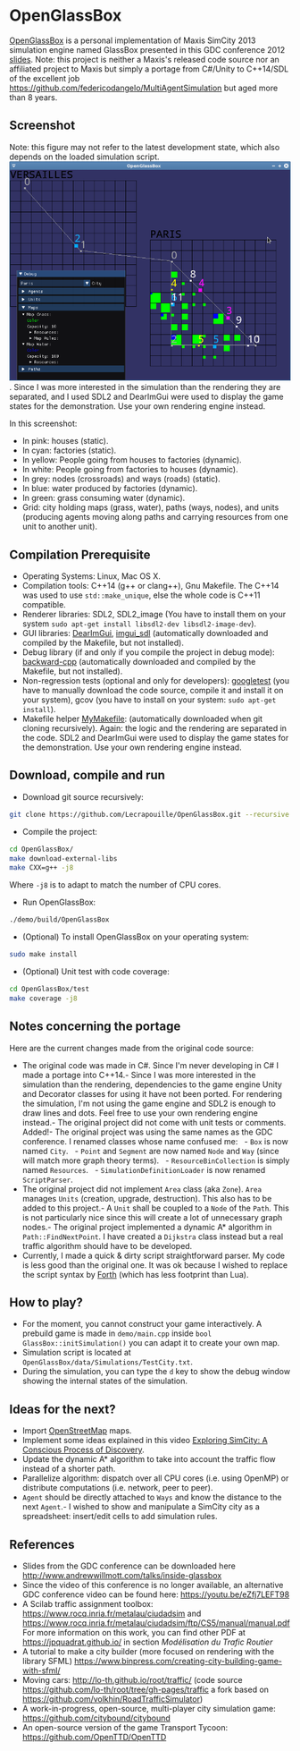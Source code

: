 # OpenGlassBox

[OpenGlassBox](https://github.com/Lecrapouille/OpenGlassBox) is a personal implementation of Maxis SimCity 2013 simulation engine named GlassBox presented in this GDC conference 2012 [slides](http://www.andrewwillmott.com/talks/inside-glassbox).
Note: this project is neither a Maxis's released code source nor an affiliated project to Maxis but simply a portage from C#/Unity to C++14/SDL of the excellent job https://github.com/federicodangelo/MultiAgentSimulation but aged more than 8 years.

## Screenshot

Note: this figure may not refer to the latest development state, which also depends on the loaded simulation script.
![OpenGlassBox](https://github.com/Lecrapouille/OpenGlassBox/blob/master/doc/OpenGlassBox.png). Since I was more interested in the simulation than the rendering they are separated, and I used SDL2 and DearImGui were used to display the game states for the demonstration. Use your own rendering engine instead.

In this screenshot:
- In pink: houses (static).
- In cyan: factories (static).
- In yellow: People going from houses to factories (dynamic).
- In white: People going from factories to houses (dynamic).
- In grey: nodes (crossroads) and ways (roads) (static).
- In blue: water produced by factories (dynamic).
- In green: grass consuming water (dynamic).
- Grid: city holding maps (grass, water), paths (ways, nodes), and units (producing agents moving along paths and carrying resources from one unit to another unit).

## Compilation Prerequisite

- Operating Systems: Linux, Mac OS X.
- Compilation tools: C++14 (g++ or clang++), Gnu Makefile. The C++14 was used to use `std::make_unique`, else the whole code is C++11 compatible.
- Renderer libraries: SDL2, SDL2_image (You have to install them on your system `sudo apt-get install libsdl2-dev libsdl2-image-dev`).
- GUI libraries: [DearImGui](https://github.com/ocornut/imgui), [imgui_sdl](https://github.com/Tyyppi77/imgui_sdl) (automatically downloaded and compiled by the Makefile, but not installed).
- Debug library (if and only if you compile the project in debug mode): [backward-cpp](https://github.com/bombela/backward-cpp) (automatically downloaded and compiled by the Makefile, but not installed).
- Non-regression tests (optional and only for developers): [googletest](https://github.com/google/googletest) (you have to manually download the code source, compile it and install it on your system), gcov (you have to install on your system: `sudo apt-get install`).
- Makefile helper [MyMakefile](https://github.com/Lecrapouille/MyMakefile): (automatically downloaded when git cloning recursively).
Again: the logic and the rendering are separated in the code. SDL2 and DearImGui were used to display the game states for the demonstration. Use your own rendering engine instead.

## Download, compile and run

- Download git source recursively:
```sh
git clone https://github.com/Lecrapouille/OpenGlassBox.git --recursive
```

- Compile the project:
```sh
cd OpenGlassBox/
make download-external-libs
make CXX=g++ -j8
```
Where `-j8` is to adapt to match the number of CPU cores.

- Run OpenGlassBox:
```sh
./demo/build/OpenGlassBox
```

- (Optional) To install OpenGlassBox on your operating system:
```sh
sudo make install
```

- (Optional) Unit test with code coverage:
```sh
cd OpenGlassBox/test
make coverage -j8
```

## Notes concerning the portage

Here are the current changes made from the original code source:
- The original code was made in C#. Since I'm never developing in C# I made a portage into C++14.- Since I was more interested in the simulation than the rendering, dependencies to the game engine Unity and Decorator classes for using it have not been ported. For rendering the simulation, I'm not using the game engine and SDL2 is enough to draw lines and dots. Feel free to use your own rendering engine instead.- The original project did not come with unit tests or comments. Added!- The original project was using the same names as the GDC conference. I renamed classes whose name confused me:
  - `Box` is now named `City`.
  - `Point` and `Segment` are now named `Node` and `Way` (since will match more graph theory terms).
  - `ResourceBinCollection` is simply named `Resources`.
  - `SimulationDefinitionLoader` is now renamed `ScriptParser`.
- The original project did not implement `Area` class (aka `Zone`). `Area` manages `Units` (creation, upgrade, destruction). This also has to be added to this project.- A `Unit` shall be coupled to a `Node` of the `Path`. This is not particularly nice since this will create a lot of unnecessary graph nodes.- The original project implemented a dynamic A* algorithm in `Path::FindNextPoint`. I have created a `Dijkstra` class instead but a real traffic algorithm should have to be developed.
- Currently, I made a quick & dirty script straightforward parser. My code is less good than the original one. It was ok because I wished to replace the script syntax by [Forth](https://esp32.arduino-forth.com/) (which has less footprint than Lua).
## How to play?

- For the moment, you cannot construct your game interactively. A prebuild game is made in `demo/main.cpp` inside `bool GlassBox::initSimulation()` you can adapt it to create your own map.
- Simulation script is located at `OpenGlassBox/data/Simulations/TestCity.txt`.
- During the simulation, you can type the `d` key to show the debug window showing the internal states of the simulation.

## Ideas for the next?

- Import [OpenStreetMap](https://www.openstreetmap.org) maps.
- Implement some ideas explained in this video [Exploring SimCity: A Conscious Process of Discovery](https://youtu.be/eZfj7LEFT98).
- Update the dynamic A* algorithm to take into account the traffic flow instead of a shorter path.
- Parallelize algorithm: dispatch over all CPU cores (i.e. using OpenMP) or distribute computations (i.e. network, peer to peer).
- `Agent` should be directly attached to `Ways` and know the distance to the next `Agent`.- I wished to show and manipulate a SimCity city as a spreadsheet: insert/edit cells to add simulation rules.
## References

- Slides from the GDC conference can be downloaded here http://www.andrewwillmott.com/talks/inside-glassbox
- Since the video of this conference is no longer available, an alternative GDC conference video can be found here: https://youtu.be/eZfj7LEFT98
- A Scilab traffic assignment toolbox: https://www.rocq.inria.fr/metalau/ciudadsim and https://www.rocq.inria.fr/metalau/ciudadsim/ftp/CS5/manual/manual.pdf For more information on this work, you can find other PDF at https://jpquadrat.github.io/ in section *Modélisation du Trafic Routier*
- A tutorial to make a city builder (more focused on rendering with the library SFML) https://www.binpress.com/creating-city-building-game-with-sfml/
- Moving cars: http://lo-th.github.io/root/traffic/ (code source https://github.com/lo-th/root/tree/gh-pages/traffic a fork based on https://github.com/volkhin/RoadTrafficSimulator)
- A work-in-progress, open-source, multi-player city simulation game: https://github.com/citybound/citybound
- An open-source version of the game Transport Tycoon: https://github.com/OpenTTD/OpenTTD
